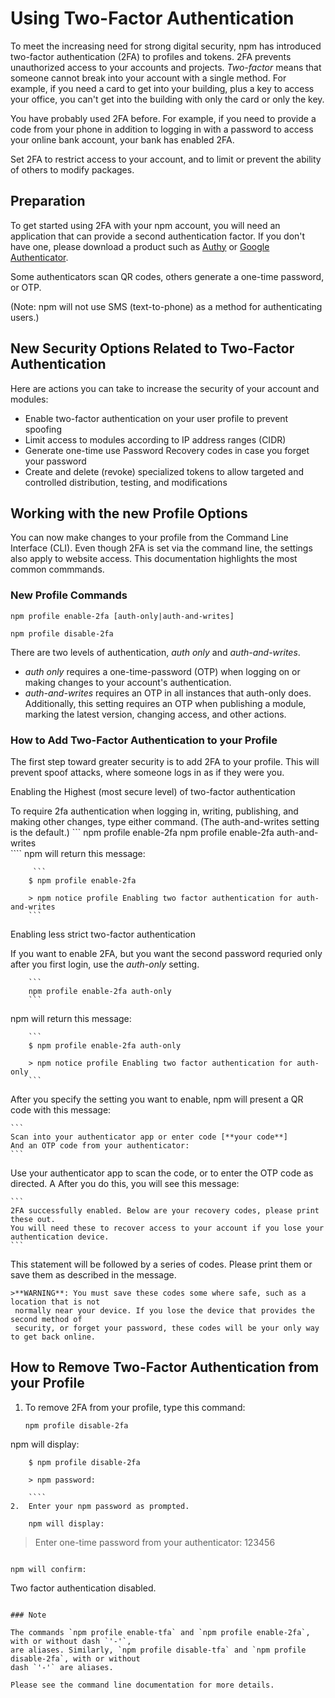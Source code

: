<!--
title: 16 - Using two-factor authentication
featured: true
-->

# Using Two-Factor Authentication

To meet the increasing need for strong digital security, npm has introduced two-factor
authentication (2FA) to profiles and tokens. 2FA prevents unauthorized access to your
accounts and projects. *Two-factor* means that someone cannot break into your account with a single method. For example, if you need a card to get into your building, plus a key to access your office, you can't get into the building with only the card or only the key. 

You have probably used 2FA before. For example, if you need to provide a code from your phone in addition to logging in with a password to access your online bank account, your bank has enabled 2FA.  

Set 2FA to restrict access to your account, and to limit or prevent the ability of others to modify packages.  

## Preparation

To get started using 2FA with your npm account, you will need an application that can provide
a second authentication factor. If you don't have one, please download a product such
as [Authy](https://authy.com/download/) or 
[Google Authenticator](https://support.google.com/accounts/answer/1066447). 

Some authenticators scan QR codes, others generate a one-time password, or OTP. 

(Note: npm will not use SMS (text-to-phone) as a method for authenticating users.)

## New Security Options Related to Two-Factor Authentication

Here are actions you can take to increase the security of your account and modules:

* Enable two-factor authentication on your user profile to prevent spoofing
* Limit access to modules according to IP address ranges (CIDR)
* Generate one-time use Password Recovery codes in case you forget your password
* Create and delete (revoke) specialized tokens to allow targeted and controlled distribution, testing, and modifications

## Working with the new Profile Options

You can now make changes to your profile from the Command Line Interface (CLI). Even though 2FA is set via the command line, the settings also apply to website access. This documentation highlights the most common commmands.

### New Profile Commands

  `npm profile enable-2fa [auth-only|auth-and-writes]`

  `npm profile disable-2fa`
  
There are two levels of authentication, *auth only* and *auth-and-writes*.

* *auth only* requires a one-time-password (OTP) when logging on or making changes to your account's authentication. 
* *auth-and-writes* requires an OTP in all instances that auth-only does. Additionally, this setting requires an OTP when publishing a module, marking the latest version, changing access, and other actions. 

### How to Add Two-Factor Authentication to your Profile

The first step toward greater security is to add 2FA to your profile. This will
prevent spoof attacks, where someone logs in as if they were you.

Enabling the Highest (most secure level) of two-factor authentication

To require 2fa authentication when logging in, writing, publishing, and making other changes, type either command. (The auth-and-writes setting is the default.)
          ```
        npm profile enable-2fa
        npm profile enable-2fa auth-and-writes         
         ````
npm will return this message: 
 
         ```
        $ npm profile enable-2fa

        > npm notice profile Enabling two factor authentication for auth-and-writes
        ```
Enabling less strict two-factor authentication

If you want to enable 2FA, but you want the second password requried only after you first login, use the *auth-only* setting. 

        ```
        npm profile enable-2fa auth-only
        ```

 npm will return this message: 

        ```
        $ npm profile enable-2fa auth-only

        > npm notice profile Enabling two factor authentication for auth-only
        ```
After you specify the setting you want to enable, npm will present a QR code with this message:

    ```
    Scan into your authenticator app or enter code [**your code**]
    And an OTP code from your authenticator:
    ```

Use your authenticator app to scan the code, or to enter the OTP code as directed. A
After you do this, you will see this message:

    ```
    2FA successfully enabled. Below are your recovery codes, please print these out.
    You will need these to recover access to your account if you lose your authentication device.
    ```
    
 This statement will be followed by a series of codes. Please print them or save them as
    described in the message.

    >**WARNING**: You must save these codes some where safe, such as a location that is not
     normally near your device. If you lose the device that provides the second method of
     security, or forget your password, these codes will be your only way to get back online.

## How to Remove Two-Factor Authentication from your Profile

1.  To remove 2FA from your profile, type this command:

    ```
    npm profile disable-2fa
    ```
    
npm will display:

````
    $ npm profile disable-2fa

    > npm password:
    
    ````
2.  Enter your npm password as prompted. 

    npm will display: 
````
 >Enter one-time password from your authenticator: 123456
 ````
 
npm will confirm: 

````
 Two factor authentication disabled.
````

### Note

The commands `npm profile enable-tfa` and `npm profile enable-2fa`, with or without dash `'-'`,
are aliases. Similarly, `npm profile disable-tfa` and `npm profile disable-2fa`, with or without
dash `'-'` are aliases.

Please see the command line documentation for more details. 

